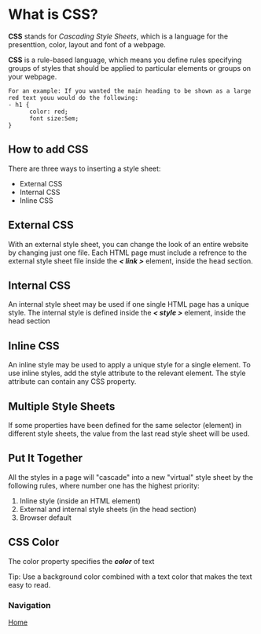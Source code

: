# What is CSS?

**CSS** stands for *Cascading Style Sheets*, which is a language for the presenttion, color, layout and font of a webpage.

**CSS** is a rule-based language, which means you define rules specifying groups of styles that should be applied to particular elements or groups on your webpage.

    For an example: If you wanted the main heading to be shown as a large red text youu would do the following:
    - h1 {
          color: red; 
          font size:5em;
    }

## How to add CSS

There are three ways to inserting a style sheet:

- External CSS
- Internal CSS
- Inline CSS

## External CSS

With an external style sheet, you can change the look of an entire website by changing just one file. Each HTML page must include a refrence to the external style sheet file inside the ***< link >*** element, inside the head section.

## Internal CSS

An internal style sheet may be used if one single HTML page has a unique style. The internal style is defined inside the ***< style >*** element, inside the head section

## Inline CSS

An inline style may be used to apply a unique style for a single element. To use inline styles, add the style attribute to the relevant element. The style attribute can contain any CSS property.

## Multiple Style Sheets

If some properties have been defined for the same selector (element) in different style sheets, the value from the last read style sheet will be used.

## Put It Together

All the styles in a page will "cascade" into a new "virtual" style sheet by the following rules, where number one has the highest priority:

1. Inline style (inside an HTML element)
2. External and internal style sheets (in the head section)
3. Browser default

## CSS Color

The color property specifies the ***color*** of text

Tip: Use a background color combined with a text color that makes the text easy to read.

### Navigation

[Home](README.md)